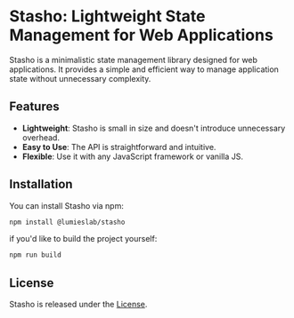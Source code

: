 # Stasho: Lightweight State Management for Web Applications

Stasho is a minimalistic state management library designed for web applications. It provides a simple and efficient way to manage application state without unnecessary complexity.

## Features

- **Lightweight**: Stasho is small in size and doesn't introduce unnecessary overhead.
- **Easy to Use**: The API is straightforward and intuitive.
- **Flexible**: Use it with any JavaScript framework or vanilla JS.

## Installation

You can install Stasho via npm:

```bash
npm install @lumieslab/stasho
```

if you'd like to build the project yourself:

```bash
npm run build
```

## License

Stasho is released under the [License](LICENSE).
